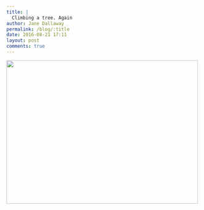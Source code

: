 ```yaml
---
title: |
  Climbing a tree. Again
author: Jane Dallaway
permalink: /blog/:title
date: 2016-08-21 17:11
layout: post
comments: true
---
```


<div><a href="http://static.skitters.dallaway.com/tp_IMG_1559.JPG"><img src="http://static.skitters.dallaway.com/tp_thumb_IMG_1559.JPG" width="500" height="375"/></a></div>



  

      
